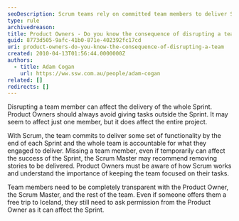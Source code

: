 ```yaml
---
seoDescription: Scrum teams rely on committed team members to deliver Sprint goals; disrupting one member can impact the entire project.
type: rule
archivedreason:
title: Product Owners - Do you know the consequence of disrupting a team?
guid: 8773d505-9afc-41b0-871e-402392fc17cd
uri: product-owners-do-you-know-the-consequence-of-disrupting-a-team
created: 2010-04-13T01:56:44.0000000Z
authors:
  - title: Adam Cogan
    url: https://ww.ssw.com.au/people/adam-cogan
related: []
redirects: []
---
```


Disrupting a team member can affect the delivery of the whole Sprint. Product Owners should always avoid giving tasks outside the Sprint. It may seem to affect just one member, but it does affect the entire project.

<!--endintro-->

With Scrum, the team commits to deliver some set of functionality by the end of each Sprint and the whole team is accountable for what they engaged to deliver. Missing a team member, even if temporarily can affect the success of the Sprint, the Scrum Master may recommend removing stories to be delivered. Product Owners must be aware of how Scrum works and understand the importance of keeping the team focused on their tasks.

Team members need to be completely transparent with the Product Owner, the Scrum Master, and the rest of the team. Even if someone offers them a free trip to Iceland, they still need to ask permission from the Product Owner as it can affect the Sprint.
